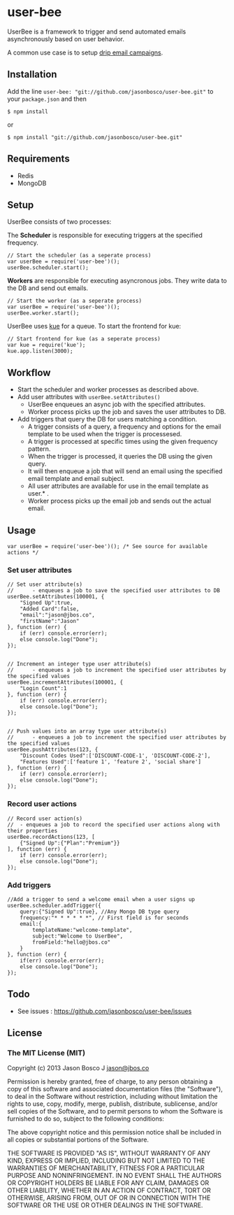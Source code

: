 user-bee
========

UserBee is a framework to trigger and send automated emails asynchronously based on user behavior.

A common use case is to setup [drip email campaigns](http://en.wikipedia.org/wiki/Drip_marketing).


## Installation


Add the line `user-bee: "git://github.com/jasonbosco/user-bee.git"` to your `package.json` and then

    $ npm install

or

    $ npm install "git://github.com/jasonbosco/user-bee.git"


## Requirements


+ Redis
+ MongoDB

## Setup


UserBee consists of two processes:

The **Scheduler** is responsible for executing triggers at the specified frequency.

    // Start the scheduler (as a seperate process)
    var userBee = require('user-bee')();
    userBee.scheduler.start();

**Workers** are responsible for executing asyncronous jobs. They write data to the DB and send out emails.

    // Start the worker (as a seperate process)
    var userBee = require('user-bee')();
    userBee.worker.start();

UserBee uses [kue](https://github.com/learnboost/kue) for a queue. To start the frontend for kue:

    // Start frontend for kue (as a seperate process)
    var kue = require('kue');
    kue.app.listen(3000);


## Workflow


- Start the scheduler and worker processes as described above.
- Add user attributes with `userBee.setAttributes()`
    - UserBee enqueues an async job with the specified attributes.
    - Worker process picks up the job and saves the user attributes to DB.
- Add triggers that query the DB for users matching a condition.
    - A trigger consists of a query, a frequency and options for the email template to be used when the trigger is processesed.
    - A trigger is processed at specific times using the given frequency pattern.
    - When the trigger is processed, it queries the DB using the given query.
    - It will then enqueue a job that will send an email using the specified email template and email subject.
    - All user attributes are available for use in the email template as user.* .
    - Worker process picks up the email job and sends out the actual email.


## Usage


    var userBee = require('user-bee')(); /* See source for available actions */


### Set user attributes

    // Set user attribute(s)
    //      - enqueues a job to save the specified user attributes to DB
    userBee.setAttributes(100001, {
        "Signed Up":true,
        "Added Card":false,
        "email":"jason@jbos.co",
        "firstName":"Jason"
    }, function (err) {
        if (err) console.error(err);
        else console.log("Done");
    });


    // Increment an integer type user attribute(s)
    //      - enqueues a job to increment the specified user attributes by the specified values
    userBee.incrementAttributes(100001, {
        "Login Count":1
    }, function (err) {
        if (err) console.error(err);
        else console.log("Done");
    });


    // Push values into an array type user attribute(s)
    //      - enqueues a job to increment the specified user attributes by the specified values
    userBee.pushAttributes(123, {
        "Discount Codes Used":['DISCOUNT-CODE-1', 'DISCOUNT-CODE-2'],
        "Features Used":['feature 1', 'feature 2', 'social share']
    }, function (err) {
        if (err) console.error(err);
        else console.log("Done");
    });


### Record user actions

    // Record user action(s)
    //  - enqueues a job to record the specified user actions along with their properties
    userBee.recordActions(123, [
        {"Signed Up":{"Plan":"Premium"}}
    ], function (err) {
        if (err) console.error(err);
        else console.log("Done");
    });


### Add triggers

    //Add a trigger to send a welcome email when a user signs up
    userBee.scheduler.addTrigger({
        query:{"Signed Up":true}, //Any Mongo DB type query
        frequency:"* * * * * *", // First field is for seconds
        email:{
            templateName:"welcome-template",
            subject:"Welcome to UserBee",
            fromField:"hello@jbos.co"
        }
    }, function (err) {
        if(err) console.error(err);
        else console.log("Done");
    });


## Todo


- See issues : https://github.com/jasonbosco/user-bee/issues


## License


### The MIT License (MIT)

Copyright (c) 2013 Jason Bosco J <jason@jbos.co>

Permission is hereby granted, free of charge, to any person obtaining a copy of this software and associated documentation files (the "Software"), to deal in the Software without restriction, including without limitation the rights to use, copy, modify, merge, publish, distribute, sublicense, and/or sell copies of the Software, and to permit persons to whom the Software is furnished to do so, subject to the following conditions:

The above copyright notice and this permission notice shall be included in all copies or substantial portions of the Software.

THE SOFTWARE IS PROVIDED "AS IS", WITHOUT WARRANTY OF ANY KIND, EXPRESS OR IMPLIED, INCLUDING BUT NOT LIMITED TO THE WARRANTIES OF MERCHANTABILITY, FITNESS FOR A PARTICULAR PURPOSE AND NONINFRINGEMENT. IN NO EVENT SHALL THE AUTHORS OR COPYRIGHT HOLDERS BE LIABLE FOR ANY CLAIM, DAMAGES OR OTHER LIABILITY, WHETHER IN AN ACTION OF CONTRACT, TORT OR OTHERWISE, ARISING FROM, OUT OF OR IN CONNECTION WITH THE SOFTWARE OR THE USE OR OTHER DEALINGS IN THE SOFTWARE.















